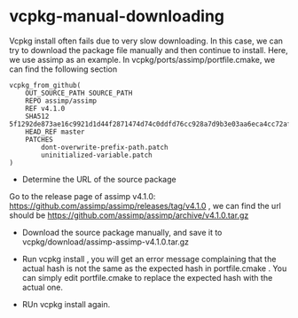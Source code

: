# vcpkg-manual-downloading

Vcpkg install often fails due to very slow downloading. In this case, we can try to download the package file manually and then continue to install. Here, we use assimp as an example. In vcpkg/ports/assimp/portfile.cmake, we can find the following section

```
vcpkg_from_github(
    OUT_SOURCE_PATH SOURCE_PATH
    REPO assimp/assimp
    REF v4.1.0
    SHA512 5f1292de873ae16c9921d1d44f2871474d74c0ddfd76cc928a7d9b3e03aa6eca4cc72af0513da20a86d09c55d48646e610fd4a4f2b05364f08ad09cf27cbc67a
    HEAD_REF master
    PATCHES
        dont-overwrite-prefix-path.patch
        uninitialized-variable.patch
)
```



* Determine the URL of the source package

Go to the release page of assimp v4.1.0: https://github.com/assimp/assimp/releases/tag/v4.1.0 , we can find the url should be https://github.com/assimp/assimp/archive/v4.1.0.tar.gz 

* Download the source package manually, and save it to vcpkg/download/assimp-assimp-v4.1.0.tar.gz

* Run vcpkg install , you will get an error message complaining that the actual hash is not the same as the expected hash in portfile.cmake . You can simply edit portfile.cmake to replace the expected hash with the actual one.

* RUn vcpkg install again.
 
